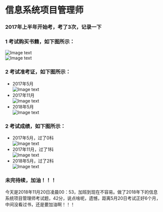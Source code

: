 # 信息系统项目管理师

### 2017年上半年开始考，考了3次，记录一下<br>

### 1 考试购买书籍，如下图所示：<br>
![Image text](https://github.com/lixing20080830/soft-examination-learning-notes/raw/master/images-folder/参考书1.png)<br>
![Image text](https://github.com/lixing20080830/soft-examination-learning-notes/raw/master/images-folder/参考书2.png)<br>

### 2 考试准考证，如下图所示：<br>
* 2017年5月<br>
![Image text](https://github.com/lixing20080830/soft-examination-learning-notes/raw/master/images-folder/准考证1.jpg)<br>
* 2017年11月<br>
![Image text](https://github.com/lixing20080830/soft-examination-learning-notes/raw/master/images-folder/准考证2.jpg)<br>
* 2018年5月<br>
![Image text](https://github.com/lixing20080830/soft-examination-learning-notes/raw/master/images-folder/准考证3.jpg)<br>

### 2 考试成绩，如下图所示：<br>
* 2017年5月，过了0科<br>
![Image text](https://github.com/lixing20080830/soft-examination-learning-notes/raw/master/images-folder/成绩1.png)<br>
* 2017年11月，过了1科<br>
![Image text](https://github.com/lixing20080830/soft-examination-learning-notes/raw/master/images-folder/成绩2.png)<br>
* 2018年5月，过了2科<br>
![Image text](https://github.com/lixing20080830/soft-examination-learning-notes/raw/master/images-folder/成绩3.png)<br>

### 未完待续，加油！！！


今天是2018年11月20日凌晨00：53，加班到现在不容易。做了2018年下的信息系统项目管理师考试题，42分，说点啥呢，遗憾，距离5月20日考试正好6个月，中间没看过书，还是要加油啊！！！
